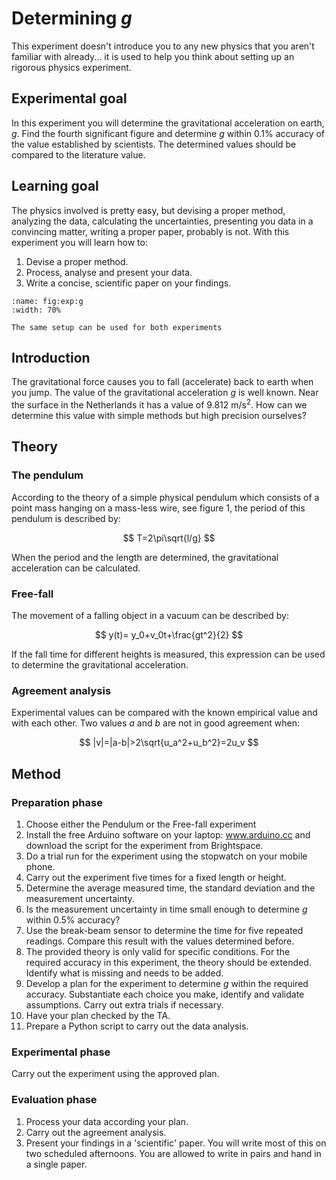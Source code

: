 # Determining *g*

This experiment doesn't introduce you to any new physics that you aren't familiar with already... it is used to help you think about setting up an rigorous physics experiment.

## Experimental goal
In this experiment you will determine the gravitational acceleration on earth, $g$. Find the fourth significant figure and determine $g$ within 0.1\% accuracy of the value established by scientists. The determined values should be compared to the literature value.

## Learning goal
The physics involved is pretty easy, but devising a proper method, analyzing the data, calculating the uncertainties, presenting you data in a convincing matter, writing a proper paper, probably is not. With this experiment you will learn how to: 
1. Devise a proper method.
2. Process, analyse and present your data.
3. Write a concise, scientific paper on your findings.

```{figure} figures/setup_exp_1_white.png
:name: fig:exp:g
:width: 70%

The same setup can be used for both experiments
```

## Introduction
The gravitational force causes you to fall (accelerate) back to earth when you jump. The value of the gravitational acceleration $g$ is well known. Near the surface in the Netherlands it has a value of 9.812 m/s$^2$. How can we determine this value with simple methods but high precision ourselves?

## Theory
### The pendulum
According to the theory of a simple physical pendulum which consists of a point mass hanging on a mass-less wire, see figure 1, the period of this pendulum is described by:

$$
T=2\pi\sqrt{l/g}
$$

When the period and the length are determined, the gravitational acceleration can be calculated.

### Free-fall
The movement of a falling object in a vacuum can be described by:

$$
y(t)= y_0+v_0t+\frac{gt^2}{2}
$$

If the fall time for different heights is measured, this expression can be used to determine the gravitational acceleration.

### Agreement analysis
Experimental values can be compared with the known empirical value and with each other. Two values $a$ and $b$ are not in good agreement when: 

$$
|v|=|a-b|>2\sqrt{u_a^2+u_b^2}=2u_v
$$

## Method
### Preparation phase
1. Choose either the Pendulum or the Free-fall experiment
2. Install the free Arduino software on your laptop: www.arduino.cc and download the script for the experiment from Brightspace.
3. Do a trial run for the experiment using the stopwatch on your mobile phone. 
4. Carry out the experiment five times for a fixed length or height.
5. Determine the average measured time, the standard deviation and the measurement uncertainty.
6. 	Is the measurement uncertainty in time small enough to determine $g$ within 0.5\% accuracy?
7. Use the break-beam sensor to determine the time for five repeated readings. Compare this result with the values determined before.
8. The provided theory is only valid for specific conditions. For the required accuracy in this experiment, the theory should be extended. Identify what is missing and needs to be added.
9. Develop a plan for the experiment to determine $g$ within the required accuracy. Substantiate each choice you make, identify and validate assumptions. Carry out extra trials if necessary.
10. Have your plan checked by the TA.
11. Prepare a Python script to carry out the data analysis.

### Experimental phase
Carry out the experiment using the approved plan.

### Evaluation phase
1. Process your data according your plan.
2. Carry out the agreement analysis.
3. Present your findings in a 'scientific' paper. You will write most of this on two scheduled afternoons. You are allowed to write in pairs and hand in a single paper.
